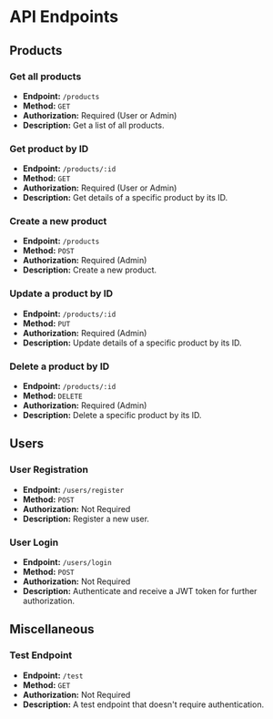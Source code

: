 # API Endpoints

## Products

### Get all products

- **Endpoint:** `/products`
- **Method:** `GET`
- **Authorization:** Required (User or Admin)
- **Description:** Get a list of all products.

### Get product by ID

- **Endpoint:** `/products/:id`
- **Method:** `GET`
- **Authorization:** Required (User or Admin)
- **Description:** Get details of a specific product by its ID.

### Create a new product

- **Endpoint:** `/products`
- **Method:** `POST`
- **Authorization:** Required (Admin)
- **Description:** Create a new product.

### Update a product by ID

- **Endpoint:** `/products/:id`
- **Method:** `PUT`
- **Authorization:** Required (Admin)
- **Description:** Update details of a specific product by its ID.

### Delete a product by ID

- **Endpoint:** `/products/:id`
- **Method:** `DELETE`
- **Authorization:** Required (Admin)
- **Description:** Delete a specific product by its ID.

## Users

### User Registration

- **Endpoint:** `/users/register`
- **Method:** `POST`
- **Authorization:** Not Required
- **Description:** Register a new user.

### User Login

- **Endpoint:** `/users/login`
- **Method:** `POST`
- **Authorization:** Not Required
- **Description:** Authenticate and receive a JWT token for further authorization.

## Miscellaneous

### Test Endpoint

- **Endpoint:** `/test`
- **Method:** `GET`
- **Authorization:** Not Required
- **Description:** A test endpoint that doesn't require authentication.
